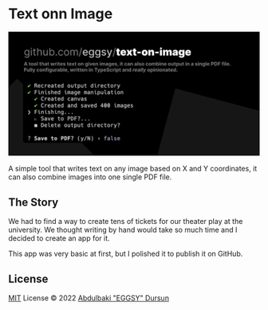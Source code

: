 # Text onn Image

<p align="center">
  <img src="./banner.png" alt="banner" />
</p>

A simple tool that writes text on any image based on X and Y coordinates, it can also combine images into one single PDF file.

## The Story

We had to find a way to create tens of tickets for our theater play at the university. We thought writing by hand would take so much time and I decided to create an app for it.

This app was very basic at first, but I polished it to publish it on GitHub.

## License

[MIT](https://github.com/eggsy/text-on-image/blob/main/LICENSE) License © 2022 [Abdulbaki "EGGSY" Dursun](https://github.com/eggsy)
